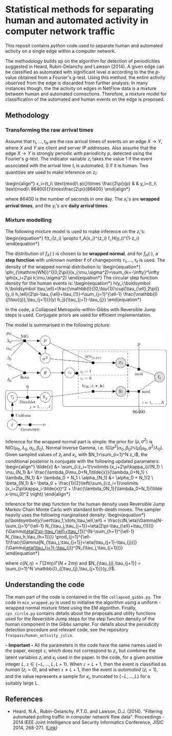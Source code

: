 # Statistical methods for separating human and automated activity in computer network traffic

This reposit contains *python* code used to separate human and automated activity on a single edge within a computer network. 

The methodology builds up on the algorithm for detection of periodicities suggested in Heard, Rubin-Delanchy and Lawson (2014). A given edge can be classified as automated with significant level $\alpha$ according to the the $p$-value obtained from a Fourier's $g$-test. Using this method, the entire activity observed from the edge is discarded from further analysis. In many instances though, the the activity on edges in NetFlow data is a mixture between human and automated connections. Therefore, a mixture model for classification of the automated and human events on the edge is proposed. 

## Methodology

### Transforming the raw arrival times

Assume that $t_1,\dots,t_N$ are the raw arrival times of events on an edge $X\to Y$, where $X$ and $Y$ are client and server IP addresses. Also assume that the edge $X\to Y$ is strongly periodic with periodicity $p$, detected using the Fourier's $g$-test. The indicator variable $z_i$ takes the value $1$ if the event associated with the arrival time $t_i$ is automated, $0$ if it is human. Two quantities are used to make inference on $z_i$:

\begin{align*}
x_i=(t_i\ \text{mod}\ p){}\times \frac{2\pi}{p} & & y_i=(t_i\ \text{mod}\ 86400){}\times\frac{2\pi}{86400}
\end{align*}

where $86400$ is the number of seconds in one day. The $x_i$'s are **wrapped arrival times**, and the $y_i$'s are **daily arrival times**. 

### Mixture modelling

The following mixture model is used to make inference on the $z_i$'s:
\begin{equation*}
f(t_i|z_i) \propto f_A(x_i)^{z_i} f_H(y_i)^{1-z_i} 
\end{equation*}

The distribution of $f_A(\cdot)$ is chosen to be **wrapped normal**, and for $f_H(\cdot)$, a **step function** with unknown number $\ell$ of changepoints $\tau_1,\dots,\tau_\ell$ is used. The density of the wrapped normal distribution is:
\begin{equation*}
\phi_{\mathrm{WN}}^{[0,2\pi)}(x_i;\mu,\sigma^2)=\sum_{k=-\infty}^\infty \phi(x_i+2\pi k;\mu,\sigma^2)
\end{equation*}
The circular step function density for the human events is:
\begin{equation*}
h(y_i;\boldsymbol h,\boldsymbol \tau,\ell)=\frac{\mathbb{I}_{[0,\tau_{1})\cup[\tau_{\ell},2\pi)}(y_i) h_\ell}{2\pi-\tau_{\ell}+\tau_{1}}+\sum_{j=1}^{\ell-1} \frac{\mathbb{I}_{[\tau_{(j)},\tau_{j+1})}(y) h_j}{\tau_{j+1}-\tau_{j}}
\end{equation*}

In the code, a Collapsed Metropolis-within-Gibbs with Reversible Jump steps is used. Conjugate priors are used for efficient implementation.

The model is summarised in the following picture:

![image_test](images/model_graphical.png)

Inference for the wrapped normal part is simple: the prior for $(\mu,\sigma^2)$ is $\mathrm{NIG}(\mu_0,\lambda_0,\alpha_0,\beta_0)$, Normal Inverse Gamma, i.e. $\mathrm{IG}(\sigma^2\vert\alpha_0,\beta_0) \mathbb{N}(\mu\vert\mu_0,\sigma^2/\lambda_0)$. Given sampled values of $z_i$ and $\kappa_i$, with $N_1=\sum_{i=1}^N z_i$,  the conditional posterior is conjugate with the following updated parameters:
\begin{align*}
\tilde{x} &= \sum_{i:z_i=1}\nolimits (x_i+2\pi\kappa_i)/{N_1} \\
\mu_{N_1} &= \frac{\lambda_0\mu_0+N_1\tilde{x}}{\lambda_0+N_1} \\
\lambda_{N_1} &= \lambda_0 + N_1 \\
\alpha_{N_1} &= \alpha_0 + N_1/2 \\
\beta_{N_1} &= \beta_0 + \frac{1}{2}\left\{\sum_{i:z_i=1}\nolimits (x_i+2\pi\kappa_i-\tilde{x})^2 + \frac{\lambda_0N_1}{\lambda_0+N_1}(\tilde x-\mu_0)^2 \right\}
\end{align*}

Inference for the step function for the human density uses Reversible Jump Markov Chain Monte Carlo with standard birth-death moves. The sampler heavily uses the following marginalised density:
\begin{equation*}
p(\boldsymbol{y}\vert\tau_1,\dots,\tau_\ell,\ell) = \frac{c(N,\eta)\Gamma[N-\sum_{j=1}^{\ell-1} N_{\tau_j,\tau_{j+1}}+\eta(2\pi-\tau_{\ell}+\tau_{1})]}{\Gamma[\eta(2\pi-\tau_{\ell}+\tau_{1})](2\pi-\tau_\ell+\tau_1)^{N-\sum_{h=1}^{\ell-1} N_{\tau_h,\tau_{h+1}}}} \prod_{j=1}^{\ell-1}\frac{\Gamma[N_{\tau_j,\tau_{j+1}}+\eta(\tau_{j+1}-\tau_{j})]}{\Gamma[\eta(\tau_{j+1}-\tau_{j})](\tau_{j+1}-\tau_j)^{N_{\tau_j,\tau_{j+1}}}}  
\end{equation*}

where $c(N,\eta)=\Gamma(2\pi\eta)/\Gamma(N+2\pi\eta)$ and $N_{\tau_{j},\tau_{j+1}} = \sum_{i=1}^N \mathbb{I}_{[\tau_{j},\tau_{j+1})}(y_i)$. 


## Understanding the code

The main part of the code is contained in the file `collapsed_gibbs.py`. The code in `mix_wrapped.py` is used to initialise the algorithm using a uniform - wrapped normal mixture fitted using the EM algorithm. Finally, `cps_circle.py` contains details about the proposals and utility functions used for the Reversible Jump steps for the step function density of the human component in the Gibbs sampler. For details about the periodicity detection procedure and relevant code, see the repository `fraspass/human_activity_julia`.

**- Important -** All the parameters in the code have the same names used in the paper, except `z`, which does not correspond to $z_i$, but combines the latent variables $z_i$ and $\kappa_i$ used in the paper. In the code, for a given positive integer $L$, `z`$\in\{-L,\dots,L,L+1\}$. When `z`$=L+1$, then the event is classified as *human* ($z_i=0$), and when `z`$\neq L+1$, then the event is *automated* ($z_i=1$), and the value represents a sample for $\kappa_i$, truncated to $\{-L,\dots,L\}$ for a suitably large $L$. 

## References

* Heard, N.A., Rubin-Delanchy, P.T.G. and Lawson, D.J. (2014). "Filtering automated polling traffic in computer network flow data". Proceedings - 2014 IEEE Joint Intelligence and Security Informatics Conference, JISIC 2014, 268-271. ([Link](https://ieeexplore.ieee.org/document/6975589/))
